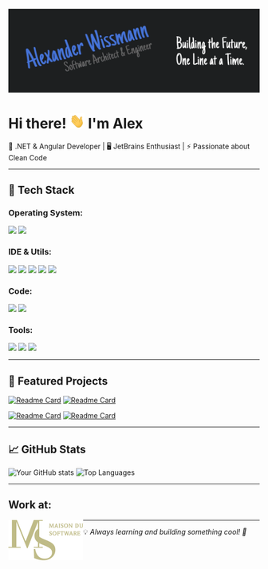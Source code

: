 [![Header](https://raw.githubusercontent.com/Neskatin/Neskatin/master/banner.webp "Header")](https://wissmann.dev/)

# Hi there! <img src="https://raw.githubusercontent.com/Neskatin/Neskatin/master/wave.gif" width="30px" height="30px" /> I'm Alex

🚀 .NET & Angular Developer | 🖥️ JetBrains Enthusiast | ⚡ Passionate about Clean Code

---

## 🔧 Tech Stack
### Operating System:
![](https://img.shields.io/badge/OS-Fedora-informational?style=flat&logo=fedora&logoColor=white&color=4473DA)
![](https://img.shields.io/badge/OS-Windows-informational?style=flat&logo=windows&logoColor=white&color=4473DA)

### IDE & Utils:
![](https://img.shields.io/badge/IDE-Rider-informational?style=flat&logo=rider&logoColor=white&color=4473DA)
![](https://img.shields.io/badge/IDE-WebStorm-informational?style=flat&logo=webstorm&logoColor=white&color=4473DA)
![](https://img.shields.io/badge/IDE-VS%20Code-informational?style=flat&logo=vscode&logoColor=white&color=4473DA)
![](https://img.shields.io/badge/IDE-GitKraken-informational?style=flat&logo=gitkraken&logoColor=white&color=4473DA)
![](https://img.shields.io/badge/IDE-Postman-informational?style=flat&logo=postman&logoColor=white&color=4473DA)

### Code:
![](https://img.shields.io/badge/Code-Angular-informational?style=flat&logo=angular&logoColor=white&color=4473DA)
![](https://img.shields.io/badge/Code-.NET-informational?style=flat&logo=dotnet&logoColor=white&color=4473DA)

### Tools:
![](https://img.shields.io/badge/Tools-Docker-informational?style=flat&logo=docker&logoColor=white&color=4473DA)
![](https://img.shields.io/badge/Tools-PostgreSQL-informational?style=flat&logo=postgresql&logoColor=white&color=4473DA)
![](https://img.shields.io/badge/Tools-DragonflyDB-informational?style=flat&logo=dragonflydb&logoColor=white&color=4473DA)

---

## 📌 Featured Projects

[![Readme Card](https://github-readme-stats.vercel.app/api/pin/?username=Neskatin&repo=Blueprint.Dotnet&title_color=ffffff&text_color=c9cacc&icon_color=4473DA&bg_color=1d1f21)](https://github.com/Neskatin/Blueprint.Dotnet)
[![Readme Card](https://github-readme-stats.vercel.app/api/pin/?username=Neskatin&repo=Blueprint.Angular&title_color=ffffff&text_color=c9cacc&icon_color=4473DA&bg_color=1d1f21)](https://github.com/Neskatin/Blueprint.Angular)

[![Readme Card](https://github-readme-stats.vercel.app/api/pin/?username=Neskatin&repo=Blueprint.AngularDotnet&title_color=ffffff&text_color=c9cacc&icon_color=4473DA&bg_color=1d1f21)](https://github.com/Neskatin/Blueprint.AngularDotnet)
[![Readme Card](https://github-readme-stats.vercel.app/api/pin/?username=Neskatin&repo=Workflows&title_color=ffffff&text_color=c9cacc&icon_color=4473DA&bg_color=1d1f21)](https://github.com/Neskatin/Workflows)

---

## 📈 GitHub Stats
![Your GitHub stats](https://github-readme-stats.vercel.app/api?username=Neskatin&show_icons=true&line_height=27&count_private=true&title_color=ffffff&text_color=c9cacc&icon_color=4473DA&bg_color=1d1f21&rank_icon=github)
![Top Languages](https://github-readme-stats.vercel.app/api/top-langs/?username=Neskatin&hide=html,tex&title_color=ffffff&text_color=c9cacc&icon_color=4473DA&bg_color=1d1f21&langs_count=3)

---

## Work at:

[<img align="left" alt="Maison du Software" width="150px" src="https://raw.githubusercontent.com/Neskatin/Neskatin/master/work.webp">](https://maisondu.software/)

---

💡 *Always learning and building something cool! 🚀*

<!-- Resources -->
<!-- Icons: https://simpleicons.org/ -->
<!-- GitHub Stats: https://github.com/anuraghazra/github-readme-stats -->
<!-- Emojis: https://emojipedia.org/emoji/ -->
<!-- HTML Emojis: https://www.fileformat.info/index.htm -->
<!-- Shields: https://shields.io/ -->